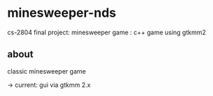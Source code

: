 minesweeper-nds
===============

cs-2804 final project: minesweeper game : c++ game using gtkmm2

## about

classic minesweeper game

-> current: gui via gtkmm 2.x


